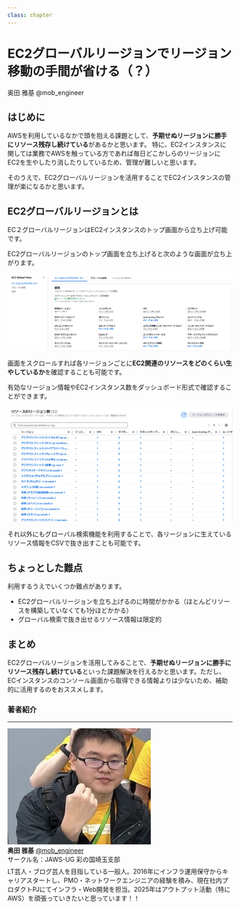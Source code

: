 ```yaml
---
class: chapter
---
```


# EC2グローバルリージョンでリージョン移動の手間が省ける（？）

<div class="flush-right">
奥田 雅基 @mob_engineer
</div>

## はじめに

AWSを利用しているなかで頭を抱える課題として、**予期せぬリージョンに勝手にリソース残存し続けている**があるかと思います。
特に、EC2インスタンスに関しては業務でAWSを触っている方であれば毎日どこかしらのリージョンにEC2を生やしたり消したりしているため、管理が難しいと思います。

そのうえで、EC2グローバルリージョンを活用することでEC2インスタンスの管理が楽になるかと思います。

## EC2グローバルリージョンとは

EC２グローバルリージョンはEC2インスタンスのトップ画面から立ち上げ可能です。

EC2グローバルリージョンのトップ画面を立ち上げると次のような画面が立ち上がります。

<img src="images/chap-mob_engineer-aws-resilience-hub/snapshot004.png">

画面をスクロールすれば各リージョンごとに**EC2関連のリソースをどのくらい生やしているか**を確認することも可能です。

有効なリージョン情報やEC2インスタンス数をダッシュボード形式で確認することができます。


<img src="images/chap-mob_engineer-aws-resilience-hub/snapshot005.png">

それ以外にもグローバル検索機能を利用することで、各リージョンに生えているリソース情報をCSVで抜き出すことも可能です。

## ちょっとした難点

利用するうえでいくつか難点があります。

- EC2グローバルリージョンを立ち上げるのに時間がかかる（ほとんどリソースを構築していなくても1分ほどかかる）
- グローバル検索で抜き出せるリソース情報は限定的

## まとめ

EC2グローバルリージョンを活用してみることで、**予期せぬリージョンに勝手にリソース残存し続けている**といった課題解決を行えるかと思います。ただし、ECインスタンスのコンソール画面から取得できる情報よりは少ないため、補助的に活用するのをおススメします。

### 著者紹介

---

<div class="author-profile">
    <img src="images/mobengineer.png">
    <div>
        <div>
            <b>奥田 雅基</b>
            <a href="https://x.com/mob_engineer">@mob_engineer</a>
        </div>
        <div>
            サークル名：JAWS-UG 彩の国埼玉支部
        </div>
    </div>
</div>
<p style="margin-top: 0.5em; margin-bottom: 2em;">
LT芸人・ブログ芸人を目指している一般人。2016年にインフラ運用保守からキャリアスタートし、PMO・ネットワークエンジニアの経験を積み、現在社内プロダクトPJにてインフラ・Web開発を担当。2025年はアウトプット活動（特にAWS）を頑張っていきたいと思っています！！
</p>